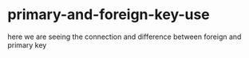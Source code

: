 # primary-and-foreign-key-use
here we are seeing the connection and difference between foreign and primary key
